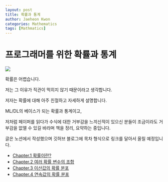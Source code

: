 ```yaml
---
layout: post
title: 확률과 통계
author: Jaeheon Kwon
categories: Mathematics
tags: [Mathmatics]
---
```


# 프로그래머를 위한 확률과 통계

<img src = "https://py-tonic.github.io/images/dice.jpg">

확률은 어렵습니다.

저는 그 이유가 직관이 먹히지 않기 때문이라고 생각합니다.

저자는 확률에 대해 아주 친절하고 자세하게 설명합니다.



ML/DL의 베이스가 되는 확률과 통계이고, 

저처럼 페이퍼를 읽다가 수식에 대한 거부감을 느끼신적이 있으신 분들이 조금이라도 거부감을 없앨 수 있길 바라며 책을 정리, 요약하는 중입니다.

글은 노션에서 작성했으며 깃허브 블로그에 목차 형식으로 링크를 달아서 올릴 예정입니다.

- [Chapter.1 확률이란?](https://www.notion.so/pytonic/48aa0474ea3e4050a976bc85c83eda07)
- [Chapter.2 여러 확률 변수의 조합]()
- [Chapter.3 이산값의 확률 분포]()
- [Chapter.4 연속값의 확률 분포]()



